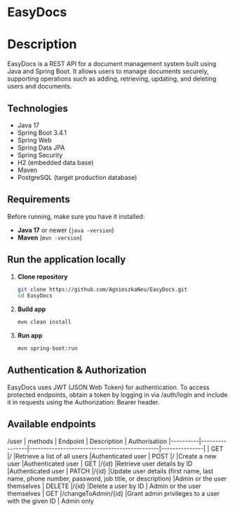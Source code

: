 # EasyDocs

# Description

EasyDocs is a REST API for a document management system built using Java and Spring Boot. It allows users to manage documents securely, supporting operations such as adding, retrieving, updating, and deleting users and documents.

## Technologies

- Java 17
- Spring Boot 3.4.1
- Spring Web
- Spring Data JPA
- Spring Security
- H2 (embedded data base)
- Maven
- PostgreSQL (target production database)
  
## Requirements

Before running, make sure you have it installed:

- **Java 17** or newer (`java -version`)
- **Maven** (`mvn -version`)

## Run the application locally

1. **Clone repository**
   ```sh
   git clone https://github.com/AgnieszkaNeu/EasyDocs.git
   cd EasyDocs
   ```
2. **Build app**
   ```sh
   mvn clean install
   ```
3. **Run app**
   ```sh
   mvn spring-boot:run
   ```
   
## Authentication & Authorization
EasyDocs uses JWT (JSON Web Token) for authentication.
To access protected endpoints, obtain a token by logging in via /auth/login and include it in requests using the Authorization: Bearer <TOKEN> header.

## Available endpoints

/user
| methods  | Endpoint       | Description                                  | Authorisation
|----------|----------------|----------------------------------------------|---------------|
| GET      |/               |Retrieve a list of all users                  |Authenticated user
| POST     |/               |Create a new user                             |Authenticated user
| GET      |/{id}           |Retrieve user details by ID                   |Authenticated user
| PATCH    |/{id}           |Update user details (first name, last name, phone number, password, job title, or description) |Admin or the user themselves
| DELETE   |/{id}          |Delete a user by ID                  | Admin or the user themselves
| GET      |/changeToAdmin/{id} |Grant admin privileges to a user with the given ID | Admin only
